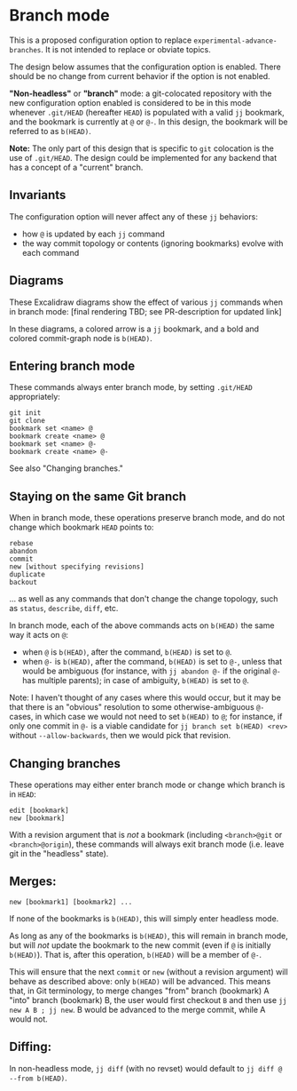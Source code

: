# Branch mode

This is a proposed configuration option to replace
`experimental-advance-branches`. It is not intended to replace or obviate
topics.

The design below assumes that the configuration option is enabled. There should
be no change from current behavior if the option is not enabled.

**"Non-headless"** or **"branch"** mode: a git-colocated repository with the
new configuration option enabled is considered to be in this mode whenever
`.git/HEAD` (hereafter `HEAD`) is populated with a valid `jj` bookmark, and the
bookmark is currently at `@` or `@-`. In this design, the bookmark will be
referred to as `b(HEAD)`.

**Note:** The only part of this design that is specific to `git` colocation is
the use of `.git/HEAD`. The design could be implemented for any backend that
has a concept of a "current" branch.

## Invariants

The configuration option will never affect any of these `jj` behaviors:

* how `@` is updated by each `jj` command
* the way commit topology or contents (ignoring bookmarks) evolve with each
  command

## Diagrams

These Excalidraw diagrams show the effect of various `jj` commands when in
branch mode:
[final rendering TBD; see PR-description for updated link]

In these diagrams, a colored arrow is a `jj` bookmark, and a bold and colored
commit-graph node is `b(HEAD)`.

## Entering branch mode

These commands always enter branch mode, by setting `.git/HEAD` appropriately:

```
git init
git clone
bookmark set <name> @
bookmark create <name> @
bookmark set <name> @-
bookmark create <name> @-
```

See also "Changing branches."

## Staying on the same Git branch

When in branch mode, these operations preserve branch mode, and do not change
which bookmark `HEAD` points to:

```
rebase
abandon
commit
new [without specifying revisions]
duplicate
backout
```

... as well as any commands that don't change the change topology, such as
`status`, `describe`, `diff`, etc.

In branch mode, each of the above commands acts on `b(HEAD)` the same way it
acts on `@`:
* when `@` is `b(HEAD)`, after the command, `b(HEAD)` is set to `@`.
* when `@-` is `b(HEAD)`, after the command, `b(HEAD)` is set to `@-`, unless
  that would be ambiguous (for instance, with `jj abandon @-` if the original
  `@-` has multiple parents); in case of ambiguity, `b(HEAD)` is set to `@`.

Note: I haven't thought of any cases where this would occur, but it may be that
there is an "obvious" resolution to some otherwise-ambiguous `@-` cases, in
which case we would not need to set `b(HEAD)` to `@`; for instance, if only one
commit in `@-` is a viable candidate for `jj branch set b(HEAD) <rev>` without
`--allow-backwards`, then we would pick that revision.

## Changing branches

These operations may either enter branch mode or change which branch is in
`HEAD`:

```
edit [bookmark]
new [bookmark]
```

With a revision argument that is *not* a bookmark (including `<branch>@git` or
`<branch>@origin`), these commands will always exit branch mode (i.e. leave git
in the "headless" state).

## Merges:

```
new [bookmark1] [bookmark2] ...
```

If none of the bookmarks is `b(HEAD)`, this will simply enter headless mode.

As long as any of the bookmarks is `b(HEAD)`, this will remain in branch mode,
but will *not* update the bookmark to the new commit (even if `@` is initially
`b(HEAD)`). That is, after this operation, `b(HEAD)` will be a member of `@-`.

This will ensure that the next `commit` or `new` (without a revision argument)
will behave as described above: only `b(HEAD)` will be advanced. This means
that, in Git terminology, to merge changes "from" branch (bookmark) A "into"
branch (bookmark) B, the user would first checkout `B` and then use `jj new A B
; jj new`. B would be advanced to the merge commit, while A would not.

## Diffing:

In non-headless mode, `jj diff` (with no revset) would default to `jj diff @
--from b(HEAD)`.
